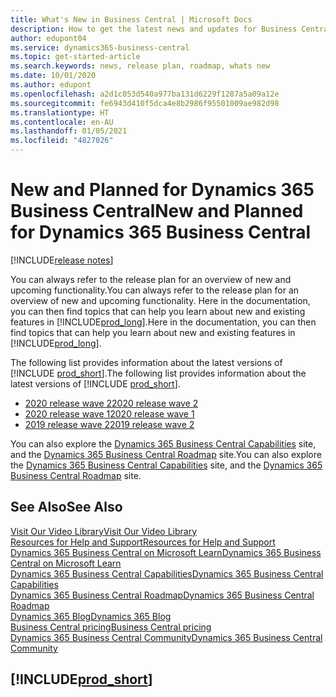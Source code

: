 ```yaml
---
title: What's New in Business Central | Microsoft Docs
description: How to get the latest news and updates for Business Central.
author: edupont04
ms.service: dynamics365-business-central
ms.topic: get-started-article
ms.search.keywords: news, release plan, roadmap, whats new
ms.date: 10/01/2020
ms.author: edupont
ms.openlocfilehash: a2d1c053d540a977ba131d6229f1287a5a09a12e
ms.sourcegitcommit: fe6943d410f5dca4e8b2986f95501009ae982d98
ms.translationtype: HT
ms.contentlocale: en-AU
ms.lasthandoff: 01/05/2021
ms.locfileid: "4827026"
---
```

# <a name="new-and-planned-for-dynamics-365-business-central"></a><span data-ttu-id="0e9be-103">New and Planned for Dynamics 365 Business Central</span><span class="sxs-lookup"><span data-stu-id="0e9be-103">New and Planned for Dynamics 365 Business Central</span></span>

[!INCLUDE[release notes](includes/release-notes.md)]

<span data-ttu-id="0e9be-104">You can always refer to the release plan for an overview of new and upcoming functionality.</span><span class="sxs-lookup"><span data-stu-id="0e9be-104">You can always refer to the release plan for an overview of new and upcoming functionality.</span></span> <span data-ttu-id="0e9be-105">Here in the documentation, you can then find topics that can help you learn about new and existing features in [!INCLUDE[prod_long](includes/prod_long.md)].</span><span class="sxs-lookup"><span data-stu-id="0e9be-105">Here in the documentation, you can then find topics that can help you learn about new and existing features in [!INCLUDE[prod_long](includes/prod_long.md)].</span></span> 

<span data-ttu-id="0e9be-106">The following list provides information about the latest versions of [!INCLUDE [prod_short](includes/prod_short.md)].</span><span class="sxs-lookup"><span data-stu-id="0e9be-106">The following list provides information about the latest versions of [!INCLUDE [prod_short](includes/prod_short.md)].</span></span>  

* [<span data-ttu-id="0e9be-107">2020 release wave 2</span><span class="sxs-lookup"><span data-stu-id="0e9be-107">2020 release wave 2</span></span>](/dynamics365-release-plan/2020wave2/smb/dynamics365-business-central/planned-features)  
* [<span data-ttu-id="0e9be-108">2020 release wave 1</span><span class="sxs-lookup"><span data-stu-id="0e9be-108">2020 release wave 1</span></span>](/dynamics365-release-plan/2020wave1/dynamics365-business-central/planned-features)  
* [<span data-ttu-id="0e9be-109">2019 release wave 2</span><span class="sxs-lookup"><span data-stu-id="0e9be-109">2019 release wave 2</span></span>](/dynamics365-release-plan/2019wave2/dynamics365-business-central/planned-features)  

<span data-ttu-id="0e9be-110">You can also explore the [Dynamics 365 Business Central Capabilities](https://dynamics.microsoft.com/business-central/capabilities/) site, and the [Dynamics 365 Business Central Roadmap](https://dynamics.microsoft.com/roadmap/business-central/) site.</span><span class="sxs-lookup"><span data-stu-id="0e9be-110">You can also explore the [Dynamics 365 Business Central Capabilities](https://dynamics.microsoft.com/business-central/capabilities/) site, and the [Dynamics 365 Business Central Roadmap](https://dynamics.microsoft.com/roadmap/business-central/) site.</span></span>  

## <a name="see-also"></a><span data-ttu-id="0e9be-111">See Also</span><span class="sxs-lookup"><span data-stu-id="0e9be-111">See Also</span></span>

[<span data-ttu-id="0e9be-112">Visit Our Video Library</span><span class="sxs-lookup"><span data-stu-id="0e9be-112">Visit Our Video Library</span></span>](across-videos.md)  
[<span data-ttu-id="0e9be-113">Resources for Help and Support</span><span class="sxs-lookup"><span data-stu-id="0e9be-113">Resources for Help and Support</span></span>](product-help-and-support.md)  
[<span data-ttu-id="0e9be-114">Dynamics 365 Business Central on Microsoft Learn</span><span class="sxs-lookup"><span data-stu-id="0e9be-114">Dynamics 365 Business Central on Microsoft Learn</span></span>](/learn/dynamics365/business-central?WT.mc_id=dyn365bc_landingpage-docs)  
[<span data-ttu-id="0e9be-115">Dynamics 365 Business Central Capabilities</span><span class="sxs-lookup"><span data-stu-id="0e9be-115">Dynamics 365 Business Central Capabilities</span></span>](https://dynamics.microsoft.com/business-central/capabilities/)  
[<span data-ttu-id="0e9be-116">Dynamics 365 Business Central Roadmap</span><span class="sxs-lookup"><span data-stu-id="0e9be-116">Dynamics 365 Business Central Roadmap</span></span>](https://dynamics.microsoft.com/roadmap/business-central/)  
[<span data-ttu-id="0e9be-117">Dynamics 365 Blog</span><span class="sxs-lookup"><span data-stu-id="0e9be-117">Dynamics 365 Blog</span></span>](https://cloudblogs.microsoft.com/dynamics365/it/product/business-central/)  
[<span data-ttu-id="0e9be-118">Business Central pricing</span><span class="sxs-lookup"><span data-stu-id="0e9be-118">Business Central pricing</span></span>](https://dynamics.microsoft.com/business-central/overview/#pricing)  
[<span data-ttu-id="0e9be-119">Dynamics 365 Business Central Community</span><span class="sxs-lookup"><span data-stu-id="0e9be-119">Dynamics 365 Business Central Community</span></span>](https://community.dynamics.com/business/)

## [!INCLUDE[prod_short](includes/free_trial_md.md)]
